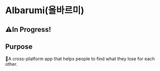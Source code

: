 # Albarumi(올바르미)

## ⚠️In Progress!

## Purpose
👣A cross-platform app that helps people to find what they lose for each other.
